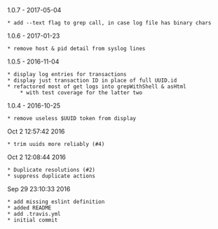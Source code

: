 
1.0.7 - 2017-05-04

    * add --text flag to grep call, in case log file has binary chars

1.0.6 - 2017-01-23

    * remove host & pid detail from syslog lines

1.0.5 - 2016-11-04

    * display log entries for transactions
    * display just transaction ID in place of full UUID.id
    * refactored most of get logs into grepWithShell & asHtml
        * with test coverage for the latter two

1.0.4 - 2016-10-25

    * remove useless $UUID token from display

Oct 2 12:57:42 2016

    * trim uuids more reliably (#4)

Oct 2 12:08:44 2016

    * Duplicate resolutions (#2)
    * suppress duplicate actions

Sep 29 23:10:33 2016

    * add missing eslint definition
    * added README
    * add .travis.yml
    * initial commit
